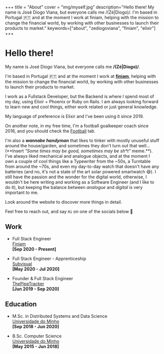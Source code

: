 +++
title = "About"
cover = "img/myself.jpg"
description="Hello there! My name is José Diogo Viana, but everyone calls me /(Zé|Diogo)/. I'm based in Portugal 🇵🇹 and at the moment I work at finiam, helping with the mission to change the financial world, by working with other businesses to launch their products to market."
keywords=["about", "zediogoviana", "finiam", "elixir"]
+++

# Hello there!

My name is José Diogo Viana, but everyone calls me **/(Zé|Diogo)/**.

I'm based in Portugal 🇵🇹 and at the moment I work at **[finiam](https://finiam.com)**, helping with the mission to change the financial world, by working with other businesses to launch their products to market.

I work as a Fullstack Developer, but the Backend is where I spend most of my day, using Elixir + Phoenix or Ruby on Rails. I am always looking forward to learn new and cool things, either work related or just general knowledge.

My language of preference is Elixir and I've been using it since 2019.

On another note, in my free time, I'm a football goalkeeper coach since 2016, and you should check the [Football](/football) tab. 

I'm also a ***wannabe handyman*** that likes to tinker with mostly unuseful stuff around the house/garden, and sometimes they don't turn out that well... (\*\*Insert *"Some times may be good, sometimes may be sh\*t"* meme.\*\*). I've always liked mechanical and analogue objects, and at the moment I own a couple of cool things like a Typewriter from the ~50s, a Turntable from around the ~70s, and even my day-to-day watch that doesn't have any batteries (and no, it's not a state of the art solar powered smartwatch 😅). I still have the passion and the wonder for the digital world, otherwise, I wouldn't be here writing and working as a Software Engineer (and I like to do it), but keeping the balance between *analogue* and *digital* is very important to me.

Look around the website to discover more things in detail.

Feel free to reach out, and say `Hi` on one of the socials below 👋

## Work

- Full Stack Engineer \
[Finiam](https://finiam.com) \
**[Sep 2020 - Present]** 

- Full Stack Engineer - Apprenticeship \
[Subvisual](https://subvisual.com/) \
**[May 2020 - Jul 2020]**

- Founder & Full Stack Engineer \
[ThePipeTracker](https://www.thepipetracker.com/) \
**[Jun 2019 - Sep 2020]**

## Education

- M.Sc. in Distributed Systems and Data Science \
[Universidade do Minho](https://www.uminho.pt/EN) \
**[Sep 2018 - Jun 2020]**
 

- B.Sc. Computer Science \
[Universidade do Minho](https://www.uminho.pt/EN) \
**[May 2015 - Jun 2018]** 
